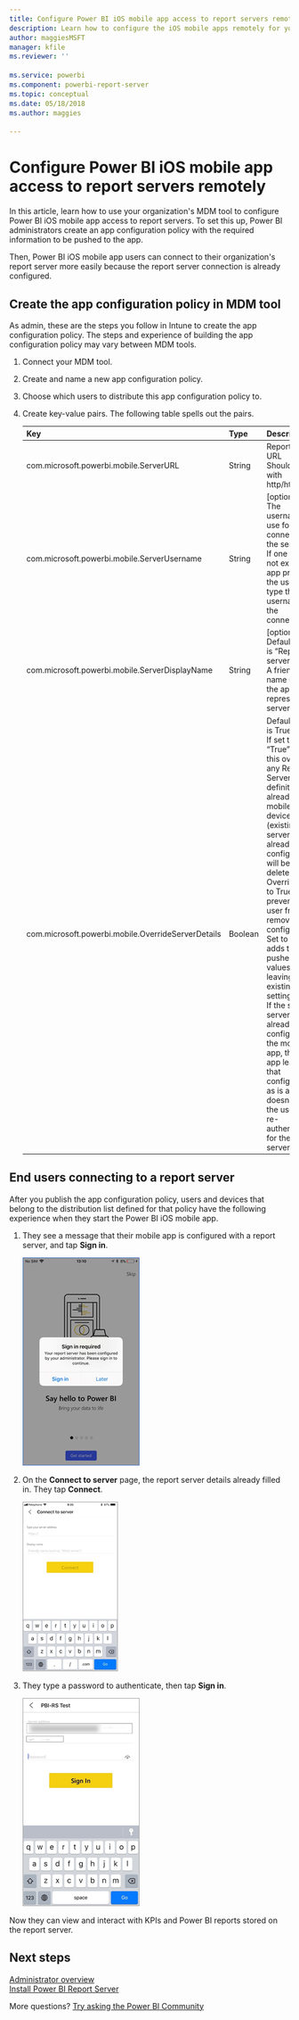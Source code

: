 ```yaml
---
title: Configure Power BI iOS mobile app access to report servers remotely
description: Learn how to configure the iOS mobile apps remotely for your report server.
author: maggiesMSFT
manager: kfile
ms.reviewer: ''

ms.service: powerbi
ms.component: powerbi-report-server
ms.topic: conceptual
ms.date: 05/18/2018
ms.author: maggies

---
```

# Configure Power BI iOS mobile app access to report servers remotely

In this article, learn how to use your organization's MDM tool to configure Power BI iOS mobile app access to report servers. To set this up, Power BI administrators create an app configuration policy with the required information to be pushed to the app. 

 Then, Power BI iOS mobile app users can connect to their organization's report server more easily because the report server connection is already configured. 


## Create the app configuration policy in MDM tool 

As admin, these are the steps you follow in Intune to create the app configuration policy. The steps and experience of building the app configuration policy may vary between MDM tools. 

1. Connect your MDM tool. 
2. Create and name a new app configuration policy. 
3. Choose which users to distribute this app configuration policy to. 
4. Create key-value pairs. The following table spells out the pairs.


    |Key  |Type  |Description  |
    |---------|---------|---------|
    | com.microsoft.powerbi.mobile.ServerURL | String | Report Server URL </br> Should start with http/https |
    | com.microsoft.powerbi.mobile.ServerUsername | String | [optional] </br> The username to use for connecting the server. </br> If one does not exist, the app prompts the user to type the username for the connection.| 
    | com.microsoft.powerbi.mobile.ServerDisplayName | String | [optional] </br> Default value is “Report server” </br> A friendly name used in the app to represent the server | 
    | com.microsoft.powerbi.mobile.OverrideServerDetails | Boolean | Default value is True </br> If set to “True” then this overrides any Report Server definition already in the mobile device (existing servers already configured will be deleted). </br> Override set to True also prevents the user from removing that configuration. </br> Set to “False” adds the pushed values, leaving any existing settings. </br> If the same server URL is already configured in the mobile app, then the app leaves that configuration as is and doesn't ask the user to re-authenticate  for the same server. |


## End users connecting to a report server

After you publish the app configuration policy, users and devices that belong to the distribution list defined for that policy have the following experience when they start the Power BI iOS mobile app. 

1. They see a message that their mobile app is configured with a report server, and tap **Sign in**.

    ![Sign in to the report server](media/configure-powerbi-mobile-apps-remote/power-bi-config-server-sign-in.png)

2.  On the **Connect to server** page, the report server details already filled in. They tap **Connect**.

    ![Report server details filled in](media/configure-powerbi-mobile-apps-remote/power-bi-config-connect-server.png)

3. They type a password to authenticate, then tap **Sign in**. 

    ![Report server details filled in](media/configure-powerbi-mobile-apps-remote/power-bi-config-server-address.png)

Now they can view and interact with KPIs and Power BI reports stored on the report server.

## Next steps
[Administrator overview](admin-handbook-overview.md)  
[Install Power BI Report Server](install-report-server.md)  

More questions? [Try asking the Power BI Community](https://community.powerbi.com/)

